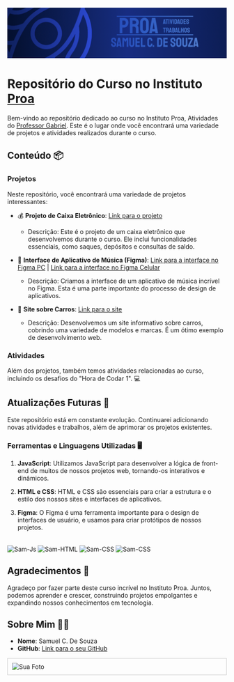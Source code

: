  ![Texto alternativo](https://github.com/SamDevFocus/Proa_Trabalhos/blob/master/img/Captura%20de%20Tela%20(5).png)
# Repositório do Curso no Instituto [Proa](https://www.instagram.com/instituto.proa/)

Bem-vindo ao repositório dedicado ao curso no Instituto Proa, Atividades do [Professor Gabriel](https://github.com/gabaugusto). Este é o lugar onde você encontrará uma variedade de projetos e atividades realizados durante o curso.

## Conteúdo 📦

### Projetos

Neste repositório, você encontrará uma variedade de projetos interessantes:

- 💰 **Projeto de Caixa Eletrônico**: [Link para o projeto](inserir_link_para_o_projeto)
  - Descrição: Este é o projeto de um caixa eletrônico que desenvolvemos durante o curso. Ele inclui funcionalidades essenciais, como saques, depósitos e consultas de saldo.

- 🎵 **Interface de Aplicativo de Música (Figma)**: [Link para a interface no Figma PC](https://www.figma.com/proto/gRNmgWADTULSOMeq5WRSHc/Untitled?node-id=178-242&starting-point-node-id=178%3A242) | [Link para a interface no Figma Celular](https://www.figma.com/proto/gRNmgWADTULSOMeq5WRSHc/Untitled?node-id=24-28&starting-point-node-id=22%3A2)
  - Descrição: Criamos a interface de um aplicativo de música incrível no Figma. Esta é uma parte importante do processo de design de aplicativos.

- 🚗 **Site sobre Carros**: [Link para o site](inserir_link_para_o_site)
  - Descrição: Desenvolvemos um site informativo sobre carros, cobrindo uma variedade de modelos e marcas. É um ótimo exemplo de desenvolvimento web.

### Atividades

Além dos projetos, também temos atividades relacionadas ao curso, incluindo os desafios do "Hora de Codar 1". 💻

## Atualizações Futuras 🌟

Este repositório está em constante evolução. Continuarei adicionando novas atividades e trabalhos, além de aprimorar os projetos existentes.

###  Ferramentas e Linguagens Utilizadas 🖥️

1. **JavaScript**: Utilizamos JavaScript para desenvolver a lógica de front-end de muitos de nossos projetos web, tornando-os interativos e dinâmicos.

2. **HTML e CSS**: HTML e CSS são essenciais para criar a estrutura e o estilo dos nossos sites e interfaces de aplicativos.

4. **Figma**: O Figma é uma ferramenta importante para o design de interfaces de usuário, e usamos para criar protótipos de nossos projetos.
  <div style="display: inline_block"><br>
  <img align="center" alt="Sam-Js" src="https://img.shields.io/badge/JavaScript-F7DF1E?style=for-the-badge&logo=JavaScript&logoColor=white">
  <img align="center" alt="Sam-HTML" src="https://img.shields.io/badge/CSS-239120?&style=for-the-badge&logo=css3&logoColor=white">
  <img align="center" alt="Sam-CSS" src="https://img.shields.io/badge/HTML-239120?style=for-the-badge&logo=html5&logoColor=white">
  <img align="center" alt="Sam-CSS" src="https://img.shields.io/badge/Figma-F24E1E?style=for-the-badge&logo=figma&logoColor=white">
  </div>

## Agradecimentos 🙏

Agradeço por fazer parte deste curso incrível no Instituto Proa. Juntos, podemos aprender e crescer, construindo projetos empolgantes e expandindo nossos conhecimentos em tecnologia.


<!-- Seção "Sobre Mim" com seu nome, link para o GitHub e linguagens utilizadas -->
## Sobre Mim 👨‍💻

- **Nome**: Samuel C. De Souza
- **GitHub**: [Link para o seu GitHub](https://github.com/SamDevFocus)

<!-- Início da moldura -->
<div align="" style="border: 1px solid #ccc; padding: 10px;">
  <img src="https://avatars.githubusercontent.com/u/142240522?v=4" alt="Sua Foto" width="200" height="200" />
</div>
<!-- Fim da moldura -->




